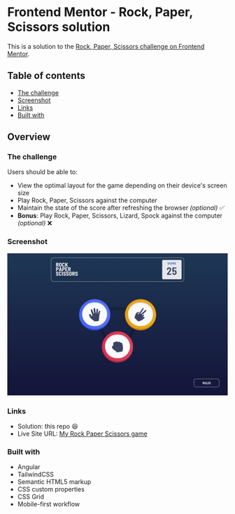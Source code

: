 # Frontend Mentor - Rock, Paper, Scissors solution

This is a solution to the [Rock, Paper, Scissors challenge on Frontend Mentor](https://www.frontendmentor.io/challenges/rock-paper-scissors-game-pTgwgvgH).

## Table of contents

- [The challenge](#the-challenge)
- [Screenshot](#screenshot)
- [Links](#links)
- [Built with](#built-with)

## Overview

### The challenge

Users should be able to:

- View the optimal layout for the game depending on their device's screen size
- Play Rock, Paper, Scissors against the computer
- Maintain the state of the score after refreshing the browser _(optional)_ ✅
- **Bonus**: Play Rock, Paper, Scissors, Lizard, Spock against the computer _(optional)_ ❌

### Screenshot

![](./solution/rsp-screenshot.png)

### Links

- Solution: this repo 😆
- Live Site URL: [My Rock Paper Scissors game](https://filarrro-rock-paper-scissors.netlify.app/)


### Built with

- Angular
- TailwindCSS
- Semantic HTML5 markup
- CSS custom properties
- CSS Grid
- Mobile-first workflow
